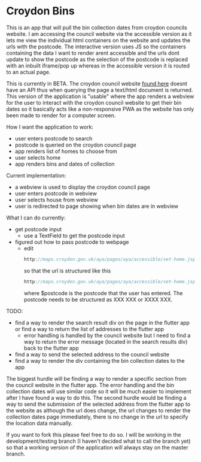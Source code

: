 # Croydon Bins

This is an app that will pull the bin collection dates from croydon councils website. I am accessing the council website via the accessible version as it lets me view the individual html containers on the website and updates the urls with the postcode. The interactive version uses JS so the containers containing the data I want to render arent accessible and the urls dont update to show the postcode as the selection of the postcode is replaced with an inbuilt iframe/pop up whereas in the accessible version it is routed to an actual page.

This is currently in BETA. The croydon council website [found here](http://maps.croydon.gov.uk/aya/pages/aya/accessible/set-home.jsp?address=&command=searchAddress) doesnt have an API thus when querying the page a text/html document is returned. This version of the application is "usable" where the app renders a webview for the user to interact with the croydon council website to get their bin dates so it basically acts like a non-responsive PWA as the website has only been made to render for a computer screen.

How I want the application to work:
- user enters postcode to search
- postcode is queried on the croydon council page
- app renders list of homes to choose from
- user selects home
- app renders bins and dates of collection

Current implementation:
- a webview is used to display the croydon council page
- user enters postcode in webview
- user selects house from webview
- user is redirected to page showing when bin dates are in webview

What I can do currently:
- get postcode input
  - use a TextField to get the postcode input
- figured out how to pass postcode to webpage
  - edit 
    ```dart
    http://maps.croydon.gov.uk/aya/pages/aya/accessible/set-home.jsp?address=&command=searchAddress
    ``` 
    so that the url is structured like this 
    ```dart
    http://maps.croydon.gov.uk/aya/pages/aya/accessible/set-home.jsp?address=$postcode&command=searchAddress
    ```
    where $postcode is the postcode that the user has entered. The postcode needs to be structured as XXX XXX or XXXX XXX.

TODO:
- find a way to render the search result div on the page in the flutter app or find a way to return the list of addresses to the flutter app
  - error handling is handled by the council website but I need to find a way to return the error message (located in the search results div) back to the flutter app
- find a way to send the selected address to the council website
- find a way to render the div containing the bin collection dates to the app

The biggest hurdle will be finding a way to render a specific section from the council website in the flutter app. The error handling and the bin collection dates will use similar code so it will be much easier to implement after I have found a way to do this. The second hurdle would be finding a way to send the submission of the selected address from the flutter app to the website as although the url does change, the url changes to render the collection dates page immediately, there is no change in the url to specify the location data manually.

If you want to fork this please feel free to do so. I will be working in the development/testing branch (I haven't decided what to call the branch yet) so that a working version of the application will always stay on the master branch. 
